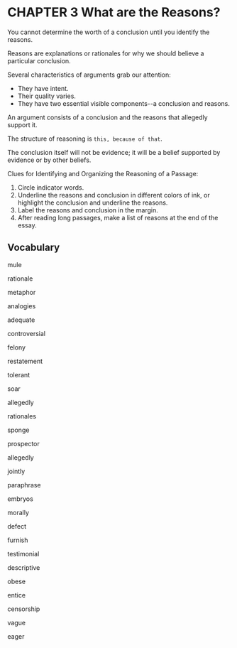 # CHAPTER 3 What are the Reasons?

You cannot determine the worth of a conclusion until you identify the reasons.

Reasons are explanations or rationales for why we should believe a particular conclusion.

Several characteristics of arguments grab our attention:

- They have intent.
- Their quality varies.
- They have two essential visible components--a conclusion and reasons.

An argument consists of a conclusion and the reasons that allegedly support it.

The structure of reasoning is `this, because of that`.

The conclusion itself will not be evidence; it will be a belief supported by evidence or by other beliefs.

Clues for Identifying and Organizing the Reasoning of a Passage:

1. Circle indicator words.
2. Underline the reasons and conclusion in different colors of ink, or highlight the conclusion and underline the reasons.
3. Label the reasons and conclusion in the margin.
4. After reading long passages, make a list of reasons at the end of the essay.





## Vocabulary

mule

rationale

metaphor

analogies

adequate

controversial

felony

restatement

tolerant

soar

allegedly

rationales 

sponge

prospector

allegedly

jointly

paraphrase

embryos

morally

defect

furnish

testimonial

descriptive

obese

entice

censorship

vague

eager
